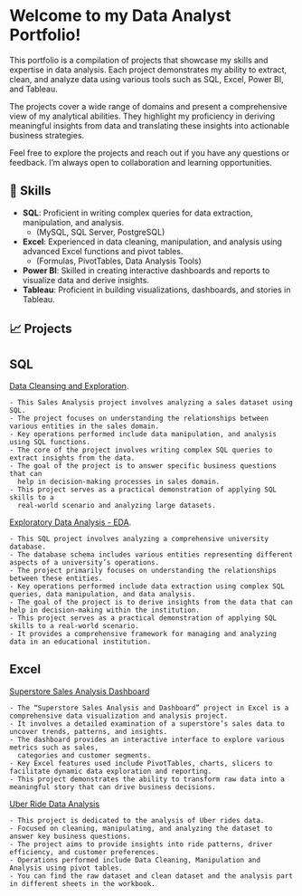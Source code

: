 # Welcome to my Data Analyst Portfolio!

This portfolio is a compilation of projects that showcase my skills and expertise in data analysis. Each project demonstrates my ability to extract, clean, and analyze data using various tools such as SQL, Excel, Power BI, and Tableau.

The projects cover a wide range of domains and present a comprehensive view of my analytical abilities. They highlight my proficiency in deriving meaningful insights from data and translating these insights into actionable business strategies.

Feel free to explore the projects and reach out if you have any questions or feedback. I’m always open to collaboration and learning opportunities. 


## 🧰 Skills

- **SQL**: Proficient in writing complex queries for data extraction, manipulation, and analysis.
    - (MySQL, SQL Server, PostgreSQL)
- **Excel**: Experienced in data cleaning, manipulation, and analysis using advanced Excel functions and pivot tables.
    - (Formulas, PivotTables, Data Analysis Tools)
- **Power BI**: Skilled in creating interactive dashboards and reports to visualize data and derive insights.
- **Tableau**: Proficient in building visualizations, dashboards, and stories in Tableau.

## 📈 Projects

## SQL 
[Data Cleansing and Exploration](https://github.com/din3shn/DA_Portfolio_Proj/tree/main/SQL_DataMart_Project).

    - This Sales Analysis project involves analyzing a sales dataset using SQL. 
    - The project focuses on understanding the relationships between various entities in the sales domain. 
    - Key operations performed include data manipulation, and analysis using SQL functions. 
    - The core of the project involves writing complex SQL queries to extract insights from the data. 
    - The goal of the project is to answer specific business questions that can 
      help in decision-making processes in sales domain. 
    - This project serves as a practical demonstration of applying SQL skills to a 
      real-world scenario and analyzing large datasets.

[Exploratory Data Analysis - EDA](https://github.com/din3shn/DA_Portfolio_Proj/tree/main/SQL_University_Project).

    - This SQL project involves analyzing a comprehensive university database.
    - The database schema includes various entities representing different aspects of a university’s operations.
    - The project primarily focuses on understanding the relationships between these entities.
    - Key operations performed include data extraction using complex SQL queries, data manipulation, and data analysis.
    - The goal of the project is to derive insights from the data that can help in decision-making within the institution.
    - This project serves as a practical demonstration of applying SQL skills to a real-world scenario.
    - It provides a comprehensive framework for managing and analyzing data in an educational institution.

## Excel

[Superstore Sales Analysis Dashboard](https://github.com/din3shn/DA_Portfolio_Proj/tree/main/Excel_Projects_and_More/)

    - The “Superstore Sales Analysis and Dashboard” project in Excel is a comprehensive data visualization and analysis project.
    - It involves a detailed examination of a superstore’s sales data to uncover trends, patterns, and insights.
    - The dashboard provides an interactive interface to explore various metrics such as sales, 
      categories and customer segments.
    - Key Excel features used include PivotTables, charts, slicers to facilitate dynamic data exploration and reporting.
    - This project demonstrates the ability to transform raw data into a meaningful story that can drive business decisions.

[Uber Ride Data Analysis](https://github.com/din3shn/DA_Portfolio_Proj/tree/main/Excel_Projects_and_More/)

    - This project is dedicated to the analysis of Uber rides data. 
    - Focused on cleaning, manipulating, and analyzing the dataset to answer key business questions. 
    - The project aims to provide insights into ride patterns, driver efficiency, and customer preferences.
    - Operations performed include Data Cleaning, Manipulation and Analysis using pivot tables.
    - You can find the raw dataset and clean dataset and the analysis part in different sheets in the workbook.

